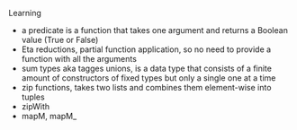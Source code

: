 Learning

- a predicate is a function that takes one argument and returns a Boolean value (True or False)
- Eta reductions, partial function application, so no need to provide a function with all the arguments
- sum types aka tagges unions, is a data type that consists of a finite amount of constructors of fixed types but
only a single one at a time
- zip functions, takes two lists and combines them element-wise into tuples
- zipWith
- mapM, mapM_